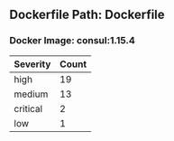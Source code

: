 ## Dockerfile Path: Dockerfile

### Docker Image: consul:1.15.4
| Severity | Count |
|----------|-------|
| high | 19 |
| medium | 13 |
| critical | 2 |
| low | 1 |